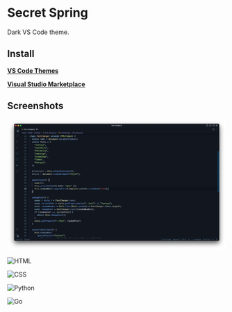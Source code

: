 # Secret Spring

Dark VS Code theme.

## Install

**[VS Code Themes](https://vscodethemes.com/e/wildtype.secretspring/secretspring)**

**[Visual Studio Marketplace](https://marketplace.visualstudio.com/items?itemName=wildtype.secretspring)**

## Screenshots

![secretspring theme TypeScript](https://github.com/wtype/secretspring/blob/main/images/Code%20Sample.png)

![HTML](https://vscodethemes.com/e/wildtype.secretspring/secretspring.svg?language=html)

![CSS](https://vscodethemes.com/e/wildtype.secretspring/secretspring.svg?language=css)

![Python](https://vscodethemes.com/e/wildtype.secretspring/secretspring.svg?language=python)

![Go](https://vscodethemes.com/e/wildtype.secretspring/secretspring.svg?language=go)
